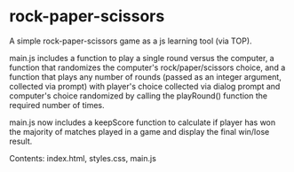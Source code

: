 # rock-paper-scissors
A simple rock-paper-scissors game as a js learning tool (via TOP).

main.js includes a function to play a single round versus the computer,
a function that randomizes the computer's rock/paper/scissors choice,
and a function that plays any number of rounds (passed as an integer
argument, collected via prompt) with player's choice collected via dialog 
prompt and computer's choice randomized by calling the playRound() 
function the required number of times.

main.js now includes a keepScore function to calculate if player has won
the majority of matches played in a game and display the final win/lose result.

Contents: index.html, styles.css, main.js